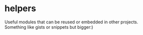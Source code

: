 # helpers
Useful modules that can be reused or embedded in other projects. Something like gists or snippets but bigger:)

